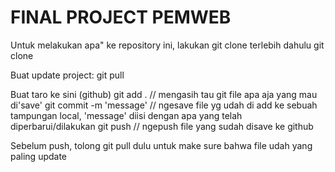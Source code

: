 # FINAL PROJECT PEMWEB

Untuk melakukan apa" ke repository ini, lakukan git clone terlebih dahulu
git clone <url>

Buat update project:
git pull

Buat taro ke sini (github)
git add . // mengasih tau git file apa aja yang mau di'save'
git commit -m 'message' // ngesave file yg udah di add ke sebuah tampungan local, 'message' diisi dengan apa yang telah diperbarui/dilakukan
git push // ngepush file yang sudah disave ke github

Sebelum push, tolong git pull dulu untuk make sure bahwa file udah yang paling update
